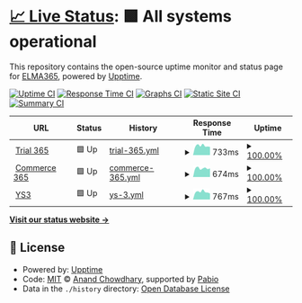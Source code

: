 # [📈 Live Status](https://elma365.github.io/upp365): <!--live status--> **🟩 All systems operational**

This repository contains the open-source uptime monitor and status page for [ELMA365](https://elma365.com), powered by [Upptime](https://github.com/upptime/upptime).

[![Uptime CI](https://github.com/elma365/upp365/workflows/Uptime%20CI/badge.svg)](https://github.com/elma365/upp365/actions?query=workflow%3A%22Uptime+CI%22)
[![Response Time CI](https://github.com/elma365/upp365/workflows/Response%20Time%20CI/badge.svg)](https://github.com/elma365/upp365/actions?query=workflow%3A%22Response+Time+CI%22)
[![Graphs CI](https://github.com/elma365/upp365/workflows/Graphs%20CI/badge.svg)](https://github.com/elma365/upp365/actions?query=workflow%3A%22Graphs+CI%22)
[![Static Site CI](https://github.com/elma365/upp365/workflows/Static%20Site%20CI/badge.svg)](https://github.com/elma365/upp365/actions?query=workflow%3A%22Static+Site+CI%22)
[![Summary CI](https://github.com/elma365/upp365/workflows/Summary%20CI/badge.svg)](https://github.com/elma365/upp365/actions?query=workflow%3A%22Summary+CI%22)

<!--start: status pages-->
<!-- This summary is generated by Upptime (https://github.com/upptime/upptime) -->
<!-- Do not edit this manually, your changes will be overwritten -->
<!-- prettier-ignore -->
| URL | Status | History | Response Time | Uptime |
| --- | ------ | ------- | ------------- | ------ |
| <img alt="" src="https://icons.duckduckgo.com/ip3/trial.elma365.ru.ico" height="13"> [Trial 365](https://trial.elma365.ru/api/status) | 🟩 Up | [trial-365.yml](https://github.com/elma365/upp365/commits/HEAD/history/trial-365.yml) | <details><summary><img alt="Response time graph" src="./graphs/trial-365/response-time-week.png" height="20"> 733ms</summary><br><a href="https://elma365.github.io/upp365/history/trial-365"><img alt="Response time 782" src="https://img.shields.io/endpoint?url=https%3A%2F%2Fraw.githubusercontent.com%2Felma365%2Fupp365%2FHEAD%2Fapi%2Ftrial-365%2Fresponse-time.json"></a><br><a href="https://elma365.github.io/upp365/history/trial-365"><img alt="24-hour response time 688" src="https://img.shields.io/endpoint?url=https%3A%2F%2Fraw.githubusercontent.com%2Felma365%2Fupp365%2FHEAD%2Fapi%2Ftrial-365%2Fresponse-time-day.json"></a><br><a href="https://elma365.github.io/upp365/history/trial-365"><img alt="7-day response time 733" src="https://img.shields.io/endpoint?url=https%3A%2F%2Fraw.githubusercontent.com%2Felma365%2Fupp365%2FHEAD%2Fapi%2Ftrial-365%2Fresponse-time-week.json"></a><br><a href="https://elma365.github.io/upp365/history/trial-365"><img alt="30-day response time 777" src="https://img.shields.io/endpoint?url=https%3A%2F%2Fraw.githubusercontent.com%2Felma365%2Fupp365%2FHEAD%2Fapi%2Ftrial-365%2Fresponse-time-month.json"></a><br><a href="https://elma365.github.io/upp365/history/trial-365"><img alt="1-year response time 782" src="https://img.shields.io/endpoint?url=https%3A%2F%2Fraw.githubusercontent.com%2Felma365%2Fupp365%2FHEAD%2Fapi%2Ftrial-365%2Fresponse-time-year.json"></a></details> | <details><summary><a href="https://elma365.github.io/upp365/history/trial-365">100.00%</a></summary><a href="https://elma365.github.io/upp365/history/trial-365"><img alt="All-time uptime 100.00%" src="https://img.shields.io/endpoint?url=https%3A%2F%2Fraw.githubusercontent.com%2Felma365%2Fupp365%2FHEAD%2Fapi%2Ftrial-365%2Fuptime.json"></a><br><a href="https://elma365.github.io/upp365/history/trial-365"><img alt="24-hour uptime 100.00%" src="https://img.shields.io/endpoint?url=https%3A%2F%2Fraw.githubusercontent.com%2Felma365%2Fupp365%2FHEAD%2Fapi%2Ftrial-365%2Fuptime-day.json"></a><br><a href="https://elma365.github.io/upp365/history/trial-365"><img alt="7-day uptime 100.00%" src="https://img.shields.io/endpoint?url=https%3A%2F%2Fraw.githubusercontent.com%2Felma365%2Fupp365%2FHEAD%2Fapi%2Ftrial-365%2Fuptime-week.json"></a><br><a href="https://elma365.github.io/upp365/history/trial-365"><img alt="30-day uptime 100.00%" src="https://img.shields.io/endpoint?url=https%3A%2F%2Fraw.githubusercontent.com%2Felma365%2Fupp365%2FHEAD%2Fapi%2Ftrial-365%2Fuptime-month.json"></a><br><a href="https://elma365.github.io/upp365/history/trial-365"><img alt="1-year uptime 100.00%" src="https://img.shields.io/endpoint?url=https%3A%2F%2Fraw.githubusercontent.com%2Felma365%2Fupp365%2FHEAD%2Fapi%2Ftrial-365%2Fuptime-year.json"></a></details>
| <img alt="" src="https://icons.duckduckgo.com/ip3/commerce.elma365.ru.ico" height="13"> [Commerce 365](https://commerce.elma365.ru/api/status) | 🟩 Up | [commerce-365.yml](https://github.com/elma365/upp365/commits/HEAD/history/commerce-365.yml) | <details><summary><img alt="Response time graph" src="./graphs/commerce-365/response-time-week.png" height="20"> 674ms</summary><br><a href="https://elma365.github.io/upp365/history/commerce-365"><img alt="Response time 714" src="https://img.shields.io/endpoint?url=https%3A%2F%2Fraw.githubusercontent.com%2Felma365%2Fupp365%2FHEAD%2Fapi%2Fcommerce-365%2Fresponse-time.json"></a><br><a href="https://elma365.github.io/upp365/history/commerce-365"><img alt="24-hour response time 608" src="https://img.shields.io/endpoint?url=https%3A%2F%2Fraw.githubusercontent.com%2Felma365%2Fupp365%2FHEAD%2Fapi%2Fcommerce-365%2Fresponse-time-day.json"></a><br><a href="https://elma365.github.io/upp365/history/commerce-365"><img alt="7-day response time 674" src="https://img.shields.io/endpoint?url=https%3A%2F%2Fraw.githubusercontent.com%2Felma365%2Fupp365%2FHEAD%2Fapi%2Fcommerce-365%2Fresponse-time-week.json"></a><br><a href="https://elma365.github.io/upp365/history/commerce-365"><img alt="30-day response time 699" src="https://img.shields.io/endpoint?url=https%3A%2F%2Fraw.githubusercontent.com%2Felma365%2Fupp365%2FHEAD%2Fapi%2Fcommerce-365%2Fresponse-time-month.json"></a><br><a href="https://elma365.github.io/upp365/history/commerce-365"><img alt="1-year response time 714" src="https://img.shields.io/endpoint?url=https%3A%2F%2Fraw.githubusercontent.com%2Felma365%2Fupp365%2FHEAD%2Fapi%2Fcommerce-365%2Fresponse-time-year.json"></a></details> | <details><summary><a href="https://elma365.github.io/upp365/history/commerce-365">100.00%</a></summary><a href="https://elma365.github.io/upp365/history/commerce-365"><img alt="All-time uptime 100.00%" src="https://img.shields.io/endpoint?url=https%3A%2F%2Fraw.githubusercontent.com%2Felma365%2Fupp365%2FHEAD%2Fapi%2Fcommerce-365%2Fuptime.json"></a><br><a href="https://elma365.github.io/upp365/history/commerce-365"><img alt="24-hour uptime 100.00%" src="https://img.shields.io/endpoint?url=https%3A%2F%2Fraw.githubusercontent.com%2Felma365%2Fupp365%2FHEAD%2Fapi%2Fcommerce-365%2Fuptime-day.json"></a><br><a href="https://elma365.github.io/upp365/history/commerce-365"><img alt="7-day uptime 100.00%" src="https://img.shields.io/endpoint?url=https%3A%2F%2Fraw.githubusercontent.com%2Felma365%2Fupp365%2FHEAD%2Fapi%2Fcommerce-365%2Fuptime-week.json"></a><br><a href="https://elma365.github.io/upp365/history/commerce-365"><img alt="30-day uptime 100.00%" src="https://img.shields.io/endpoint?url=https%3A%2F%2Fraw.githubusercontent.com%2Felma365%2Fupp365%2FHEAD%2Fapi%2Fcommerce-365%2Fuptime-month.json"></a><br><a href="https://elma365.github.io/upp365/history/commerce-365"><img alt="1-year uptime 100.00%" src="https://img.shields.io/endpoint?url=https%3A%2F%2Fraw.githubusercontent.com%2Felma365%2Fupp365%2FHEAD%2Fapi%2Fcommerce-365%2Fuptime-year.json"></a></details>
| <img alt="" src="https://icons.duckduckgo.com/ip3/storage.yandexcloud.net.ico" height="13"> [YS3](https://storage.yandexcloud.net/dl.elma365.com/onPremise/lts.yaml) | 🟩 Up | [ys-3.yml](https://github.com/elma365/upp365/commits/HEAD/history/ys-3.yml) | <details><summary><img alt="Response time graph" src="./graphs/ys-3/response-time-week.png" height="20"> 767ms</summary><br><a href="https://elma365.github.io/upp365/history/ys-3"><img alt="Response time 781" src="https://img.shields.io/endpoint?url=https%3A%2F%2Fraw.githubusercontent.com%2Felma365%2Fupp365%2FHEAD%2Fapi%2Fys-3%2Fresponse-time.json"></a><br><a href="https://elma365.github.io/upp365/history/ys-3"><img alt="24-hour response time 570" src="https://img.shields.io/endpoint?url=https%3A%2F%2Fraw.githubusercontent.com%2Felma365%2Fupp365%2FHEAD%2Fapi%2Fys-3%2Fresponse-time-day.json"></a><br><a href="https://elma365.github.io/upp365/history/ys-3"><img alt="7-day response time 767" src="https://img.shields.io/endpoint?url=https%3A%2F%2Fraw.githubusercontent.com%2Felma365%2Fupp365%2FHEAD%2Fapi%2Fys-3%2Fresponse-time-week.json"></a><br><a href="https://elma365.github.io/upp365/history/ys-3"><img alt="30-day response time 781" src="https://img.shields.io/endpoint?url=https%3A%2F%2Fraw.githubusercontent.com%2Felma365%2Fupp365%2FHEAD%2Fapi%2Fys-3%2Fresponse-time-month.json"></a><br><a href="https://elma365.github.io/upp365/history/ys-3"><img alt="1-year response time 781" src="https://img.shields.io/endpoint?url=https%3A%2F%2Fraw.githubusercontent.com%2Felma365%2Fupp365%2FHEAD%2Fapi%2Fys-3%2Fresponse-time-year.json"></a></details> | <details><summary><a href="https://elma365.github.io/upp365/history/ys-3">100.00%</a></summary><a href="https://elma365.github.io/upp365/history/ys-3"><img alt="All-time uptime 100.00%" src="https://img.shields.io/endpoint?url=https%3A%2F%2Fraw.githubusercontent.com%2Felma365%2Fupp365%2FHEAD%2Fapi%2Fys-3%2Fuptime.json"></a><br><a href="https://elma365.github.io/upp365/history/ys-3"><img alt="24-hour uptime 100.00%" src="https://img.shields.io/endpoint?url=https%3A%2F%2Fraw.githubusercontent.com%2Felma365%2Fupp365%2FHEAD%2Fapi%2Fys-3%2Fuptime-day.json"></a><br><a href="https://elma365.github.io/upp365/history/ys-3"><img alt="7-day uptime 100.00%" src="https://img.shields.io/endpoint?url=https%3A%2F%2Fraw.githubusercontent.com%2Felma365%2Fupp365%2FHEAD%2Fapi%2Fys-3%2Fuptime-week.json"></a><br><a href="https://elma365.github.io/upp365/history/ys-3"><img alt="30-day uptime 100.00%" src="https://img.shields.io/endpoint?url=https%3A%2F%2Fraw.githubusercontent.com%2Felma365%2Fupp365%2FHEAD%2Fapi%2Fys-3%2Fuptime-month.json"></a><br><a href="https://elma365.github.io/upp365/history/ys-3"><img alt="1-year uptime 100.00%" src="https://img.shields.io/endpoint?url=https%3A%2F%2Fraw.githubusercontent.com%2Felma365%2Fupp365%2FHEAD%2Fapi%2Fys-3%2Fuptime-year.json"></a></details>

<!--end: status pages-->

[**Visit our status website →**](https://elma365.github.io/upp365)

## 📄 License

- Powered by: [Upptime](https://github.com/upptime/upptime)
- Code: [MIT](./LICENSE) © [Anand Chowdhary](https://anandchowdhary.com), supported by [Pabio](https://pabio.com)
- Data in the `./history` directory: [Open Database License](https://opendatacommons.org/licenses/odbl/1-0/)
